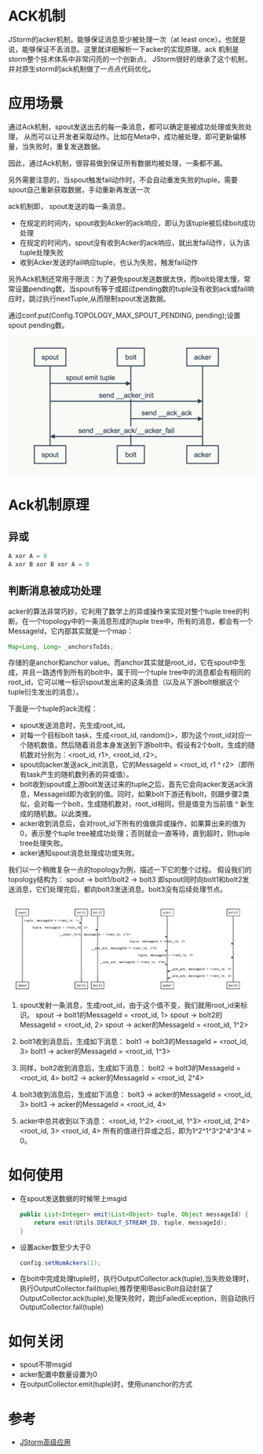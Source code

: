 # ACK机制
JStorm的acker机制，能够保证消息至少被处理一次（at least once）。也就是说，能够保证不丢消息。这里就详细解析一下acker的实现原理。ack 机制是storm整个技术体系中非常闪亮的一个创新点， JStorm很好的继承了这个机制，并对原生storm的ack机制做了一点点代码优化。

# 应用场景
通过Ack机制，spout发送出去的每一条消息，都可以确定是被成功处理或失败处理， 从而可以让开发者采取动作。比如在Meta中，成功被处理，即可更新偏移量，当失败时，重复发送数据。

因此，通过Ack机制，很容易做到保证所有数据均被处理，一条都不漏。

另外需要注意的，当spout触发fail动作时，不会自动重发失败的tuple，需要spout自己重新获取数据，手动重新再发送一次

ack机制即， spout发送的每一条消息，
* 在规定的时间内，spout收到Acker的ack响应，即认为该tuple被后续bolt成功处理
* 在规定的时间内，spout没有收到Acker的ack响应，就出发fail动作，认为该tuple处理失败
* 收到Acker发送的fail响应tuple，也认为失败，触发fail动作

另外Ack机制还常用于限流：为了避免spout发送数据太快，而bolt处理太慢，常常设置pending数，当spout有等于或超过pending数的tuple没有收到ack或fail响应时，跳过执行nextTuple,从而限制spout发送数据。

通过conf.put(Config.TOPOLOGY_MAX_SPOUT_PENDING, pending);设置spout pending数。
<div align="center"><img src="../../../resources/images/storm/acker_1.png"></div>

# Ack机制原理
## 异或
```java
A xor A = 0
A xor B xor B xor A = 0
```

## 判断消息被成功处理
acker的算法非常巧妙，它利用了数学上的异或操作来实现对整个tuple tree的判断。在一个topology中的一条消息形成的tuple tree中，所有的消息，都会有一个MessageId，它内部其实就是一个map：
```java
Map<Long, Long> _anchorsToIds;
```
存储的是anchor和anchor value。而anchor其实就是root_id，它在spout中生成，并且一路透传到所有的bolt中，属于同一个tuple tree中的消息都会有相同的root_id，它可以唯一标识spout发出来的这条消息（以及从下游bolt根据这个tuple衍生发出的消息）。

下面是一个tuple的ack流程：

* spout发送消息时，先生成root_id。
* 对每一个目标bolt task，生成<root_id, random()>，即为这个root_id对应一个随机数值，然后随着消息本身发送到下游bolt中。假设有2个bolt，生成的随机数对分别为：<root_id, r1>, <root_id, r2>。
* spout向acker发送ack_init消息，它的MessageId = <root_id, r1 ^ r2>（即所有task产生的随机数列表的异或值）。
* bolt收到spout或上游bolt发送过来的tuple之后，首先它会向acker发送ack消息，MessageId即为收到的值。同时，如果bolt下游还有bolt，则跟步骤2类似，会对每一个bolt，生成随机数对，root_id相同，但是值变为当前值 ^ 新生成的随机数。以此类推。
* acker收到消息后，会对root_id下所有的值做异或操作，如果算出来的值为0，表示整个tuple tree被成功处理；否则就会一直等待，直到超时，则tuple tree处理失败。
* acker通知spout消息处理成功或失败。

我们以一个稍微复杂一点的topology为例，描述一下它的整个过程。 假设我们的topology结构为： spout -> bolt1/bolt2 -> bolt3 即spout同时向bolt1和bolt2发送消息，它们处理完后，都向bolt3发送消息。bolt3没有后续处理节点。

<div align="center"><img src="../../../resources/images/storm/acker_2.png"></div>

1. spout发射一条消息，生成root_id，由于这个值不变，我们就用root_id来标识。 spout -> bolt1的MessageId = <root_id, 1> spout -> bolt2的MessageId = <root_id, 2> spout -> acker的MessageId = <root_id, 1^2>

2. bolt1收到消息后，生成如下消息： bolt1 -> bolt3的MessageId = <root_id, 3> bolt1 -> acker的MessageId = <root_id, 1^3>

3. 同样，bolt2收到消息后，生成如下消息： bolt2 -> bolt3的MessageId = <root_id, 4> bolt2 -> acker的MessageId = <root_id, 2^4>

4. bolt3收到消息后，生成如下消息： bolt3 -> acker的MessageId = <root_id, 3> bolt3 -> acker的MessageId = <root_id, 4>

5. acker中总共收到以下消息： <root_id, 1^2> <root_id, 1^3> <root_id, 2^4> <root_id, 3> <root_id, 4> 所有的值进行异或之后，即为1^2^1^3^2^4^3^4 = 0。



# 如何使用
* 在spout发送数据的时候带上msgid
    ```java
    public List<Integer> emit(List<Object> tuple, Object messageId) {
        return emit(Utils.DEFAULT_STREAM_ID, tuple, messageId);
    }
    ```
* 设置acker数至少大于0
    ```java
    config.setNumAckers(1);
    ```
* 在bolt中完成处理tuple时，执行OutputCollector.ack(tuple),当失败处理时，执行OutputCollector.fail(tuple);推荐使用IBasicBolt自动封装了OutputCollector.ack(tuple),处理失败时，跑出FailedException，则自动执行OutputCollector.fail(tuple)

# 如何关闭
* spout不带msgid
* acker配置中数量设置为0
* 在outputCollector.emit(tuple)时，使用unanchor的方式

# 参考
* [JStorm高级应用](http://www.jstorm.io/ProgrammingGuide_cn/AdvancedUsage/Theory/Acker.html)